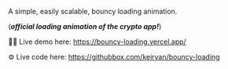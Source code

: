 A simple, easily scalable, bouncy loading animation.

(_**official loading animation of the crypto app!**_)

🧑‍💻 Live demo here: https://bouncy-loading.vercel.app/

⚙️ Live code here: https://githubbox.com/keiryan/bouncy-loading
